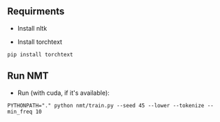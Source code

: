 ## Requirments

* Install nltk

* Install torchtext

```
pip install torchtext
```

## Run NMT

* Run (with cuda, if it's available):

```
PYTHONPATH="." python nmt/train.py --seed 45 --lower --tokenize --min_freq 10 
```